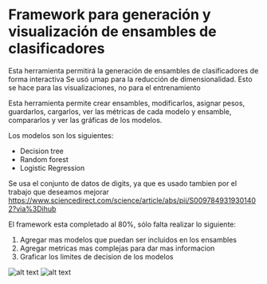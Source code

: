 # Framework para generación y visualización de ensambles de clasificadores

Esta herramienta permitirá la generación de ensambles de clasificadores de forma interactiva
Se usó umap para la reducción de dimensionalidad. Esto se hace para las visualizaciones, no para el entrenamiento

Esta herramienta permite crear ensambles, modificarlos, asignar pesos, guardarlos, cargarlos, ver las métricas
de cada modelo y ensamble, compararlos y ver las gráficas de los modelos.

Los modelos son los siguientes:
- Decision tree
- Random forest
- Logistic Regression

Se usa el conjunto de datos de digits, ya que es usado tambien por el trabajo que deseamos mejorar https://www.sciencedirect.com/science/article/abs/pii/S0097849319301402?via%3Dihub

El framework esta completado al 80%, sólo falta realizar lo siguiente:
1. Agregar mas modelos que puedan ser incluidos en los ensambles
2. Agregar metricas mas complejas para dar mas informacion
3. Graficar los limites de decision de los modelos

![alt text](https://github.com/agublazer/pfc2/blob/master/main1.jpg?raw=true)
![alt text](https://github.com/agublazer/pfc2/blob/master/main2.jpg?raw=true)
